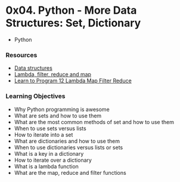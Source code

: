 # __0x04. Python - More Data Structures: Set, Dictionary__
* Python


### __Resources__

*    [Data structures](https://intranet.alxswe.com/rltoken/GmgoSUtBbHBW8suWkws51g "Title")
*    [Lambda, filter, reduce and map](https://intranet.alxswe.com/rltoken/GmgoSUtBbHBW8suWkws51g "Title")
*    [Learn to Program 12 Lambda Map Filter Reduce](https://intranet.alxswe.com/rltoken/v9eyFryhkYmxDI13iTx2VA "Title")



### __Learning Objectives__


*    Why Python programming is awesome
*    What are sets and how to use them
*    What are the most common methods of set and how to use them
*    When to use sets versus lists
*    How to iterate into a set
*    What are dictionaries and how to use them
*    When to use dictionaries versus lists or sets
*    What is a key in a dictionary
*    How to iterate over a dictionary
*    What is a lambda function
*    What are the map, reduce and filter functions

